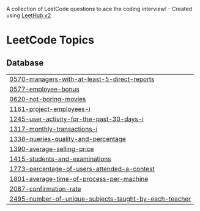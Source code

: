 A collection of LeetCode questions to ace the coding interview! - Created using [LeetHub v2](https://github.com/arunbhardwaj/LeetHub-2.0)
<!---LeetCode Topics Start-->
# LeetCode Topics
## Database
|  |
| ------- |
| [0570-managers-with-at-least-5-direct-reports](https://github.com/bethandonovan/Leetcode/tree/master/0570-managers-with-at-least-5-direct-reports) |
| [0577-employee-bonus](https://github.com/bethandonovan/Leetcode/tree/master/0577-employee-bonus) |
| [0620-not-boring-movies](https://github.com/bethandonovan/Leetcode/tree/master/0620-not-boring-movies) |
| [1161-project-employees-i](https://github.com/bethandonovan/Leetcode/tree/master/1161-project-employees-i) |
| [1245-user-activity-for-the-past-30-days-i](https://github.com/bethandonovan/Leetcode/tree/master/1245-user-activity-for-the-past-30-days-i) |
| [1317-monthly-transactions-i](https://github.com/bethandonovan/Leetcode/tree/master/1317-monthly-transactions-i) |
| [1338-queries-quality-and-percentage](https://github.com/bethandonovan/Leetcode/tree/master/1338-queries-quality-and-percentage) |
| [1390-average-selling-price](https://github.com/bethandonovan/Leetcode/tree/master/1390-average-selling-price) |
| [1415-students-and-examinations](https://github.com/bethandonovan/Leetcode/tree/master/1415-students-and-examinations) |
| [1773-percentage-of-users-attended-a-contest](https://github.com/bethandonovan/Leetcode/tree/master/1773-percentage-of-users-attended-a-contest) |
| [1801-average-time-of-process-per-machine](https://github.com/bethandonovan/Leetcode/tree/master/1801-average-time-of-process-per-machine) |
| [2087-confirmation-rate](https://github.com/bethandonovan/Leetcode/tree/master/2087-confirmation-rate) |
| [2495-number-of-unique-subjects-taught-by-each-teacher](https://github.com/bethandonovan/Leetcode/tree/master/2495-number-of-unique-subjects-taught-by-each-teacher) |
<!---LeetCode Topics End-->